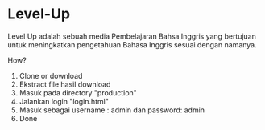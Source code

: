 # Level-Up
Level Up adalah sebuah media Pembelajaran Bahsa Inggris yang bertujuan untuk meningkatkan pengetahuan Bahasa Inggris sesuai dengan namanya.

How?

1. Clone or download
2. Ekstract file hasil download
3. Masuk pada directory "production" 
4. Jalankan login "login.html"
5. Masuk sebagai username : admin dan password: admin
6. Done

